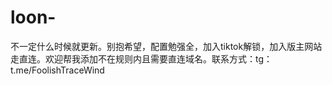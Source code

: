 # loon-
不一定什么时候就更新。别抱希望，配置勉强全，加入tiktok解锁，加入版主网站走直连。欢迎帮我添加不在规则内且需要直连域名。联系方式：tg：t.me/FoolishTraceWind
